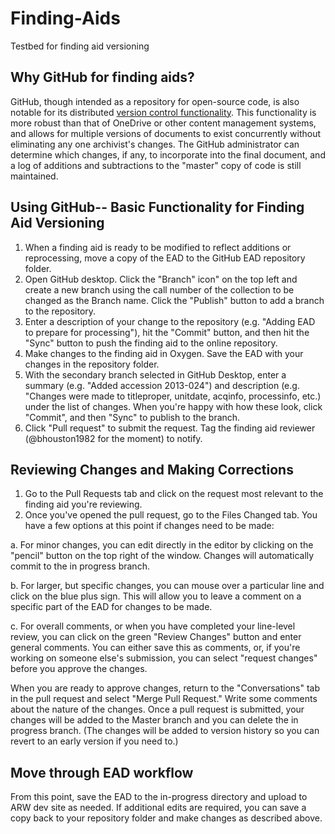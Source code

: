 # Finding-Aids
Testbed for finding aid versioning

## Why GitHub for finding aids?
GitHub, though intended as a repository for open-source code, is also notable for its distributed [version control functionality](https://en.wikipedia.org/wiki/Distributed_version_control). This functionality is more robust than that of OneDrive or other content management systems, and allows for multiple versions of documents to exist concurrently without eliminating any one archivist's changes. The GitHub administrator can determine which changes, if any, to incorporate into the final document, and a log of additions and subtractions to the "master" copy of code is still maintained.

## Using GitHub-- Basic Functionality for Finding Aid Versioning

1. When a finding aid is ready to be modified to reflect additions or reprocessing, move a copy of the EAD to the GitHub EAD repository folder. 
2. Open GitHub desktop. Click the "Branch" icon" on the top left and create a new branch using the call number of the collection to be changed as the Branch name. Click the "Publish" button to add a branch to the repository.
3. Enter a description of your change to the repository (e.g. "Adding EAD to prepare for processing"), hit the "Commit" button, and then hit the "Sync" button to push the finding aid to the online repository. 
4. Make changes to the finding aid in Oxygen. Save the EAD with your changes in the repository folder.
5. With the secondary branch selected in GitHub Desktop, enter a summary (e.g. "Added accession 2013-024") and description (e.g. "Changes were made to titleproper, unitdate, acqinfo, processinfo, etc.) under the list of changes. When you're happy with how these look, click "Commit", and then "Sync" to publish to the branch.
6. Click "Pull request" to submit the request. Tag the finding aid reviewer (@bhouston1982 for the moment) to notify.

## Reviewing Changes and Making Corrections
1. Go to the Pull Requests tab and click on the request most relevant to the finding aid you're reviewing.
2. Once you've opened the pull request, go to the Files Changed tab. You have a few options at this point if changes need to be made:

a. For minor changes, you can edit directly in the editor by clicking on the "pencil" button on the top right of the window. Changes will automatically commit to the in progress branch.

b. For larger, but specific changes, you can mouse over a particular line and click on the blue plus sign. This will allow you to leave a comment on a specific part of the EAD for changes to be made.

c. For overall comments, or when you have completed your line-level review, you can click on the green "Review Changes" button and enter general comments. You can either save this as comments, or, if you're working on someone else's submission, you can select "request changes" before you approve the changes.

When you are ready to approve changes, return to the "Conversations" tab in the pull request and select "Merge Pull Request." Write some comments about the nature of the changes. Once a pull request is submitted, your changes will be added to the Master branch and you can delete the in progress branch. (The changes will be added to version history so you can revert to an early version if you need to.)

## Move through EAD workflow
From this point, save the EAD to the in-progress directory and upload to ARW dev site as needed. If additional edits are required, you can save a copy back to your repository folder and make changes as described above.
